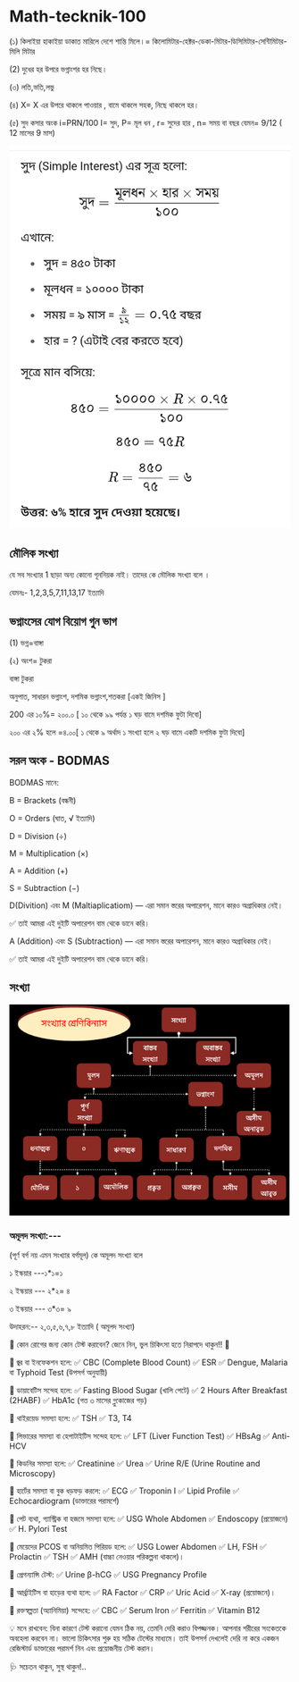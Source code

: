 # Math-tecknik-100

(১)   কিলাইয়া হাকাইয়া ডাকাত মারিলে দেশে শান্তি মিলে।= কিলোমিটার-হেক্টর-ডেকা-মিটার-ডিসিমিটার-সেন্টিমিটার-মিলি মিটার

(2) দুধের হর উপরে ভগ্নাংশর হর নিছে।

(৩) লতি,ভতি,লভু

(৪) X= X এর উপরে থাকলে পাওয়ার , বামে থাকলে সহক, নিছে থাকলে হর। 

(৫) সুদ কসার অংক i=PRN/100 I= সুদ, P= মূল ধন , r= সুদের হার , n= সময় বা বছর যেমন= 9/12 ( 12 মাসের 9 মাস)
<!--[profile](./sud.jpg)-->
<img src="sud.jpg" width="600"/>

## মৌলিক সংখ্যা 

যে সব সংখ্যার 1 ছাড়া অন্য কোনো গূননিয়ক নাই। তাদের কে মৌলিক সংখ্যা বলে ।

যেমনঃ- 1,2,3,5,7,11,13,17 ইত্যাদি


## ভগ্নাংসের যোগ বিয়োগ গুন ভাগ

(1) ভগ্ন=বাঙ্গা

(২) অংশ= টুকরা

বাঙ্গা টুকরা

অনুপাত, সাধারন ভগ্নাংশ, দশমিক ভগ্নাংশ,শতকরা [একই জিনিস ]

200 এর ১০%= ২০০.০ [ ১০ থেকে ৯৯ পর্যন্ত ১ ঘড় বামে দশমিক ফুটা দিবো]

২০০ এর ২% হলে =৪.০০[ ১ থেকে ৯ অর্থাদ ১ সংখ্যা হলে ২ ঘড় বামে একটি দশমিক ফুটা দিবো]



## সরল অংক - BODMAS

BODMAS মানে:

B = Brackets (বন্ধনী)

O = Orders (ঘাত, √ ইত্যাদি)

D = Division (÷)

M = Multiplication (×)

A = Addition (+)

S = Subtraction (−)


D(Divition) এবং M (Maltiaplicatiom) — এরা সমান স্তরের অপারেশন, মানে কারও অগ্রাধিকার নেই।

✅ তাই আমরা এই দুইটি অপারেশন বাম থেকে ডানে করি। 

A (Addition) এবং S (Subtraction) — এরা সমান স্তরের অপারেশন, মানে কারও অগ্রাধিকার নেই।

✅ তাই আমরা এই দুইটি অপারেশন বাম থেকে ডানে করি।


## সংখ্যা

<!--[profile](./sonka.png)-->
<img src="sonka.png" width="600"/>

### অমূলদ সংখ্যা:---
(পূর্ণ বর্গ নয় এমন সংখ্যার বর্গমূল) কে অমূলদ সংখ্যা বলে

১ ইস্কয়ার ---১*১=১

২ ইস্কয়ার --- ২*২= ৪

৩ ইস্কয়ার --- ৩*৩= ৯

উদাহরন:-- ২,৩,৫,৬,৭,৮ ইত্যাদি ( অমূলদ  সংখ্যা)

🧪 কোন রোগের জন্য কোন টেস্ট করাবেন? জেনে নিন, ভুল চিকিৎসা হতে নিরাপদে থাকুন!! 🧬

🔹 জ্বর বা ইনফেকশন হলে:
✅ CBC (Complete Blood Count)
✅ ESR
✅ Dengue, Malaria বা Typhoid Test (উপসর্গ অনুযায়ী)

🔹 ডায়াবেটিস সন্দেহ হলে:
✅ Fasting Blood Sugar (খালি পেটে)
✅ 2 Hours After Breakfast (2HABF)
✅ HbA1c (গত ৩ মাসের গ্লুকোজের গড়)

🔹 থাইরয়েড সমস্যা হলে:
✅ TSH
✅ T3, T4

🔹 লিভারের সমস্যা বা হেপাটাইটিস সন্দেহ হলে:
✅ LFT (Liver Function Test)
✅ HBsAg
✅ Anti-HCV

🔹 কিডনির সমস্যা হলে:
✅ Creatinine
✅ Urea
✅ Urine R/E (Urine Routine and Microscopy)

🔹 হার্টের সমস্যা বা বুক ধড়ফড় করলে:
✅ ECG
✅ Troponin I
✅ Lipid Profile
✅ Echocardiogram (ডাক্তারের পরামর্শে)

🔹 পেট ব্যথা, গ্যাস্ট্রিক বা হজমে সমস্যা হলে:
✅ USG Whole Abdomen
✅ Endoscopy (প্রয়োজনে)
✅ H. Pylori Test

🔹 মেয়েদের PCOS বা অনিয়মিত পিরিয়ড হলে:
✅ USG Lower Abdomen
✅ LH, FSH
✅ Prolactin
✅ TSH
✅ AMH (বাচ্চা নেওয়ার পরিকল্পনা থাকলে)।

🔹 প্রেগন্যান্সি টেস্ট:
✅ Urine β-hCG
✅ USG Pregnancy Profile

🔹 আর্থ্রাইটিস বা হাড়ের ব্যথা হলে:
✅ RA Factor
✅ CRP
✅ Uric Acid
✅ X-ray (প্রয়োজনে)।

🔹 রক্তস্বল্পতা (অ্যানিমিয়া) সন্দেহে:
✅ CBC
✅ Serum Iron
✅ Ferritin
✅ Vitamin B12

💡 মনে রাখবেন:
বিনা কারণে টেস্ট করানো যেমন ঠিক নয়, তেমনি দেরি করাও বিপজ্জনক। আপনার শরীরের সংকেতকে অবহেলা করবেন না। ভালো চিকিৎসার শুরু হয় সঠিক টেস্টের মাধ্যমে। তাই উপসর্গ দেখলেই দেরি না করে একজন রেজিস্টার্ড ডাক্তারের পরামর্শ নিন এবং প্রয়োজনীয় টেস্ট করান।

🩺 সচেতন থাকুন, সুস্থ থাকুন!..
